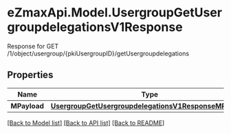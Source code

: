 # eZmaxApi.Model.UsergroupGetUsergroupdelegationsV1Response
Response for GET /1/object/usergroup/{pkiUsergroupID}/getUsergroupdelegations

## Properties

Name | Type | Description | Notes
------------ | ------------- | ------------- | -------------
**MPayload** | [**UsergroupGetUsergroupdelegationsV1ResponseMPayload**](UsergroupGetUsergroupdelegationsV1ResponseMPayload.md) |  | 

[[Back to Model list]](../README.md#documentation-for-models) [[Back to API list]](../README.md#documentation-for-api-endpoints) [[Back to README]](../README.md)

